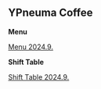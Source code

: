## YPneuma Coffee

**Menu**

[Menu 2024.9.](https://yaotongyuannvv.github.io/menu.pdf/)

**Shift Table**

[Shift Table 2024.9.](https://yaotongyuannvv.github.io/shifttable.xlsx/)

